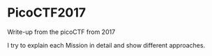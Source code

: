 # PicoCTF2017
Write-up from the picoCTF from 2017

I try to explain each Mission in detail and show different approaches.



